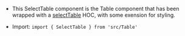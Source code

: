 - This SelectTable component is the Table component that has been wrapped with a [selectTable](https://github.com/tannerlinsley/react-table/tree/v6/#selecttable) HOC, with some exension for styling.

- Import: `import { SelectTable } from 'src/Table'`
